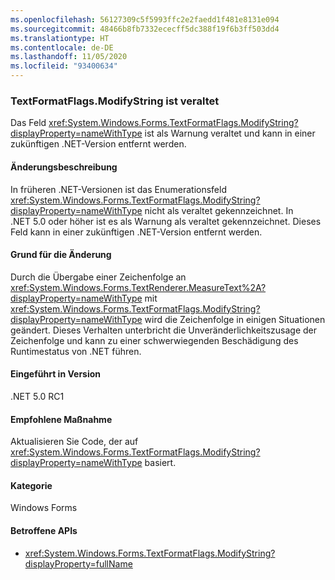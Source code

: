 ```yaml
---
ms.openlocfilehash: 56127309c5f5993ffc2e2faedd1f481e8131e094
ms.sourcegitcommit: 48466b8fb7332ececff5dc388f19f6b3ff503dd4
ms.translationtype: HT
ms.contentlocale: de-DE
ms.lasthandoff: 11/05/2020
ms.locfileid: "93400634"
---
```

### <a name="textformatflagsmodifystring-is-obsolete"></a>TextFormatFlags.ModifyString ist veraltet

Das Feld <xref:System.Windows.Forms.TextFormatFlags.ModifyString?displayProperty=nameWithType> ist als Warnung veraltet und kann in einer zukünftigen .NET-Version entfernt werden.

#### <a name="change-description"></a>Änderungsbeschreibung

In früheren .NET-Versionen ist das Enumerationsfeld <xref:System.Windows.Forms.TextFormatFlags.ModifyString?displayProperty=nameWithType> nicht als veraltet gekennzeichnet. In .NET 5.0 oder höher ist es als Warnung als veraltet gekennzeichnet. Dieses Feld kann in einer zukünftigen .NET-Version entfernt werden.

#### <a name="reason-for-change"></a>Grund für die Änderung

Durch die Übergabe einer Zeichenfolge an <xref:System.Windows.Forms.TextRenderer.MeasureText%2A?displayProperty=nameWithType> mit <xref:System.Windows.Forms.TextFormatFlags.ModifyString?displayProperty=nameWithType> wird die Zeichenfolge in einigen Situationen geändert. Dieses Verhalten unterbricht die Unveränderlichkeitszusage der Zeichenfolge und kann zu einer schwerwiegenden Beschädigung des Runtimestatus von .NET führen.

#### <a name="version-introduced"></a>Eingeführt in Version

.NET 5.0 RC1

#### <a name="recommended-action"></a>Empfohlene Maßnahme

Aktualisieren Sie Code, der auf <xref:System.Windows.Forms.TextFormatFlags.ModifyString?displayProperty=nameWithType> basiert.

#### <a name="category"></a>Kategorie

Windows Forms

#### <a name="affected-apis"></a>Betroffene APIs

- <xref:System.Windows.Forms.TextFormatFlags.ModifyString?displayProperty=fullName>

<!--

#### Affected APIs

- `F:System.Windows.Forms.TextFormatFlags.ModifyString`

-->
